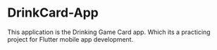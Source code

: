 # DrinkCard-App
This application is the Drinking Game Card app. Which its a practicing project for Flutter mobile app development.
